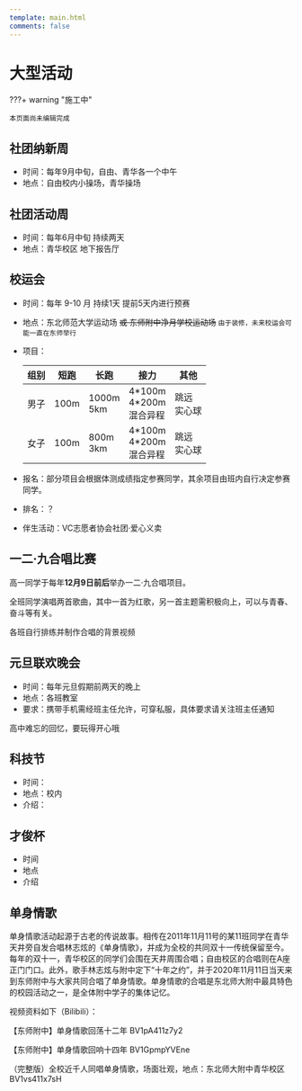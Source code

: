 ```yaml
---
template: main.html
comments: false
---
```


# 大型活动

???+ warning "施工中"

    本页面尚未编辑完成

## 社团纳新周

- 时间：每年9月中旬，自由、青华各一个中午
- 地点：自由校内小操场，青华操场

## 社团活动周

- 时间：每年6月中旬 持续两天
- 地点：青华校区 地下报告厅

## 校运会

- 时间：每年 9-10 月 持续1天 提前5天内进行预赛
- 地点：东北师范大学运动场 ~~或 东师附中净月学校运动场~~ `由于装修，未来校运会可能一直在东师举行`
- 项目：

    |组别|短跑|长跑|接力|其他|
    |---|---|---|---|---|
    |男子|100m|1000m<br>5km|4\*100m<br>4\*200m<br>混合异程|跳远<br>实心球|
    |女子|100m|800m<br>3km|4\*100m<br>4\*200m<br>混合异程|跳远<br>实心球|

- 报名：部分项目会根据体测成绩指定参赛同学，其余项目由班内自行决定参赛同学。
- 排名：？
- 伴生活动：VC志愿者协会社团·爱心义卖

## 一二·九合唱比赛

高一同学于每年**12月9日前后**举办一二·九合唱项目。

全班同学演唱两首歌曲，其中一首为红歌，另一首主题需积极向上，可以与青春、奋斗等有关。

各班自行排练并制作合唱的背景视频

## 元旦联欢晚会

- 时间：每年元旦假期前两天的晚上
- 地点：各班教室
- 要求：携带手机需经班主任允许，可穿私服，具体要求请关注班主任通知

高中难忘的回忆，要玩得开心哦

## 科技节

- 时间：
- 地点：校内
- 介绍：

## 才俊杯

- 时间
- 地点
- 介绍 

## 单身情歌

单身情歌活动起源于古老的传说故事。相传在2011年11月11号的某11班同学在青华天井旁自发合唱林志炫的《单身情歌》，并成为全校的共同双十一传统保留至今。每年的双十一，青华校区的同学们会围在天井周围合唱；自由校区的合唱则在A座正门门口。此外，歌手林志炫与附中定下“十年之约”，并于2020年11月11日当天来到东师附中与大家共同合唱了单身情歌。单身情歌的合唱是东北师大附中最具特色的校园活动之一，是全体附中学子的集体记忆。

视频资料如下（Bilibili）：

【东师附中】单身情歌回荡十二年 BV1pA411z7y2

【东师附中】单身情歌回响十四年 BV1GpmpYVEne

（完整版）全校近千人同唱单身情歌，场面壮观，地点：东北师大附中青华校区 BV1vs411x7sH
